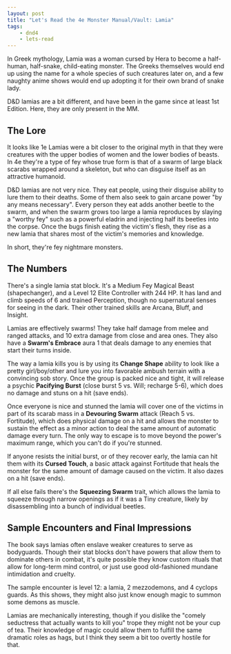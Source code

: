 ```yaml
---
layout: post
title: "Let's Read the 4e Monster Manual/Vault: Lamia"
tags:
    - dnd4
    - lets-read
---
```


In Greek mythology, Lamia was a woman cursed by Hera to become a half-human,
half-snake, child-eating monster. The Greeks themselves would end up using the
name for a whole species of such creatures later on, and a few naughty anime
shows would end up adopting it for their own brand of snake lady.

D&D lamias are a bit different, and have been in the game since at least 1st
Edition. Here, they are only present in the MM.

## The Lore

It looks like 1e Lamias were a bit closer to the original myth in that they were
creatures with the upper bodies of women and the lower bodies of beasts. In 4e
they're a type of fey whose true form is that of a swarm of large black scarabs
wrapped around a skeleton, but who can disguise itself as an attractive
humanoid.

D&D lamias are not very nice. They eat people, using their disguise ability to
lure them to their deaths. Some of them also seek to gain arcane power "by any
means necessary". Every person they eat adds another beetle to the swarm, and
when the swarm grows too large a lamia reproduces by slaying a "worthy fey" such
as a powerful eladrin and injecting half its beetles into the corpse. Once the
bugs finish eating the victim's flesh, they rise as a new lamia that shares most
of the victim's memories and knowledge.

In short, they're fey nightmare monsters.

## The Numbers

There's a single lamia stat block. It's a Medium Fey Magical Beast
(shapechanger), and a Level 12 Elite Controller with 244 HP. It has land and
climb speeds of 6 and trained Perception, though no supernatural senses for
seeing in the dark. Their other trained skills are Arcana, Bluff, and Insight.

Lamias are effectively swarms! They take half damage from melee and ranged
attacks, and 10 extra damage from close and area ones. They also have a
**Swarm's Embrace** aura 1 that deals damage to any enemies that start their
turns inside.

The way a lamia kills you is by using its **Change Shape** ability to look like
a pretty girl/boy/other and lure you into favorable ambush terrain with a
convincing sob story. Once the group is packed nice and tight, it will release a
psychic **Pacifying Burst** (close burst 5 vs. Will; recharge 5-6), which does
no damage and stuns on a hit (save ends).

Once everyone is nice and stunned the lamia will cover one of the victims in
part of its scarab mass in a **Devouring Swarm** attack (Reach 5 vs. Fortitude),
which does physical damage on a hit and allows the monster to sustain the effect
as a minor action to deal the same amount of automatic damage every turn. The
only way to escape is to move beyond the power's maximum range, which you can't
do if you're stunned.

If anyone resists the initial burst, or of they recover early, the lamia can hit
them with its **Cursed Touch**, a basic attack against Fortitude that heals the
monster for the same amount of damage caused on the victim. It also dazes on a
hit (save ends).

If all else fails there's the **Squeezing Swarm** trait, which allows the lamia
to squeeze through narrow openings as if it was a Tiny creature, likely by
disassembling into a bunch of individual beetles.

## Sample Encounters and Final Impressions

The book says lamias often enslave weaker creatures to serve as
bodyguards. Though their stat blocks don't have powers that allow them to
dominate others in combat, it's quite possible they know custom rituals that
allow for long-term mind control, or just use good old-fashioned mundane
intimidation and cruelty.

The sample encounter is level 12: a lamia, 2 mezzodemons, and 4 cyclops
guards. As this shows, they might also just know enough magic to summon some
demons as muscle.

Lamias are mechanically interesting, though if you dislike the "comely
seductress that actually wants to kill you" trope they might not be your cup of
tea. Their knowledge of magic could allow them to fulfill the same dramatic
roles as hags, but I think they seem a bit too overtly hostile for that.
